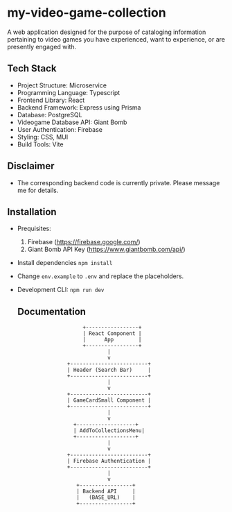 # my-video-game-collection
A web application designed for the purpose of cataloging information pertaining to video games you have experienced, want to experience, or are presently engaged with.

## Tech Stack

- Project Structure: Microservice
- Programming Language: Typescript
- Frontend Library: React
- Backend Framework: Express using Prisma
- Database: PostgreSQL
- Videogame Database API: Giant Bomb
- User Authentication: Firebase
- Styling: CSS, MUI
- Build Tools: Vite

## Disclaimer
- The corresponding backend code is currently private. Please message me for details.

## Installation

- Prequisites: 
  1. Firebase (https://firebase.google.com/)
  2. Giant Bomb API Key (https://www.giantbomb.com/api/)

- Install dependencies `npm install`
- Change `env.example` to `.env` and replace the placeholders.

- Development CLI: `npm run dev`

  ## Documentation
                           +-----------------+
                           | React Component |
                           |      App        |
                           +-----------------+
                                   |
                                   v
                      +-------------------------+
                      | Header (Search Bar)     |
                      +-------------------------+
                                   |
                                   v
                      +-------------------------+
                      | GameCardSmall Component |
                      +-------------------------+
                                   |
                                   v
                        +-------------------+
                        | AddToCollectionsMenu|
                        +-------------------+
                                   |
                                   v
                      +-------------------------+
                      | Firebase Authentication |
                      +-------------------------+
                                   |
                                   v
                         +-----------------+
                         | Backend API     |
                         |   (BASE_URL)    |
                         +-----------------+

